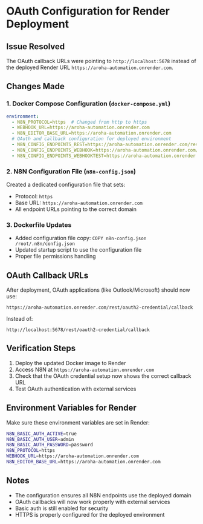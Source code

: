 # OAuth Configuration for Render Deployment

## Issue Resolved
The OAuth callback URLs were pointing to `http://localhost:5678` instead of the deployed Render URL `https://aroha-automation.onrender.com`.

## Changes Made

### 1. Docker Compose Configuration (`docker-compose.yml`)
```yaml
environment:
  - N8N_PROTOCOL=https  # Changed from http to https
  - WEBHOOK_URL=https://aroha-automation.onrender.com
  - N8N_EDITOR_BASE_URL=https://aroha-automation.onrender.com
  # OAuth and callback configuration for deployed environment
  - N8N_CONFIG_ENDPOINTS_REST=https://aroha-automation.onrender.com/rest
  - N8N_CONFIG_ENDPOINTS_WEBHOOK=https://aroha-automation.onrender.com/webhook
  - N8N_CONFIG_ENDPOINTS_WEBHOOKTEST=https://aroha-automation.onrender.com/webhook-test
```

### 2. N8N Configuration File (`n8n-config.json`)
Created a dedicated configuration file that sets:
- Protocol: `https`
- Base URL: `https://aroha-automation.onrender.com`
- All endpoint URLs pointing to the correct domain

### 3. Dockerfile Updates
- Added configuration file copy: `COPY n8n-config.json /root/.n8n/config.json`
- Updated startup script to use the configuration file
- Proper file permissions handling

## OAuth Callback URLs

After deployment, OAuth applications (like Outlook/Microsoft) should now use:
```
https://aroha-automation.onrender.com/rest/oauth2-credential/callback
```

Instead of:
```
http://localhost:5678/rest/oauth2-credential/callback
```

## Verification Steps

1. Deploy the updated Docker image to Render
2. Access N8N at `https://aroha-automation.onrender.com`
3. Check that the OAuth credential setup now shows the correct callback URL
4. Test OAuth authentication with external services

## Environment Variables for Render

Make sure these environment variables are set in Render:
```bash
N8N_BASIC_AUTH_ACTIVE=true
N8N_BASIC_AUTH_USER=admin
N8N_BASIC_AUTH_PASSWORD=password
N8N_PROTOCOL=https
WEBHOOK_URL=https://aroha-automation.onrender.com
N8N_EDITOR_BASE_URL=https://aroha-automation.onrender.com
```

## Notes
- The configuration ensures all N8N endpoints use the deployed domain
- OAuth callbacks will now work properly with external services
- Basic auth is still enabled for security
- HTTPS is properly configured for the deployed environment
